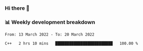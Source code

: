 ### Hi there 👋

### 📊 Weekly development breakdown
<!--START_SECTION:waka-->

```text
From: 13 March 2022 - To: 20 March 2022

C++   2 hrs 10 mins   █████████████████████████   100.00 %
```

<!--END_SECTION:waka-->
